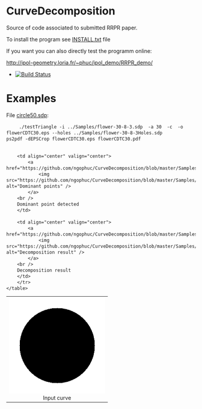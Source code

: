 # CurveDecomposition

Source of code associated to submitted RRPR paper.


To install the program see <a href="https://github.com/ngophuc/CurveDecomposition/blob/master/INSTALL.txt">INSTALL.txt</a> file


If you want you can also directly test the programm online:

http://ipol-geometry.loria.fr/~phuc/ipol_demo/RRPR_demo/


* [![Build Status](https://travis-ci.org/ngophuc/CurveDecomposition.svg?branch=master)](https://travis-ci.org/ngophuc/CurveDecomposition)

# Examples

<p>File <a href="https://github.com/ngophuc/CurveDecomposition/blob/master/Samples/circle50.sdp">circle50.sdp</a>: </p>&#x000A;&#x000A;
<pre class="code highlight js-syntax-highlight plaintext">
	<code>./testTriangle -i ../Samples/flower-30-8-3.sdp  -a 30  -c  -o flowerCDTC30.eps --holes ../Samples/flower-30-8-3Holes.sdp&#x000A;ps2pdf -dEPSCrop flowerCDTC30.eps flowerCDTC30.pdf&#x000A;</code>
</pre>&#x000A;&#x000A;
<p>
	<table cellpadding="5">
		<tr>
		<td align="center" valign="center">
			<a href="https://github.com/ngophuc/CurveDecomposition/blob/master/Samples/circle50.png">
				<img src="https://github.com/ngophuc/CurveDecomposition/blob/master/Samples/circle50.png" alt="Input curve" />
			</a>	
		<br />
		Input curve
		</td>

		<td align="center" valign="center">
			<a href="https://github.com/ngophuc/CurveDecomposition/blob/master/Samples/circle50.png">
				<img src="https://github.com/ngophuc/CurveDecomposition/blob/master/Samples/circle50.png" alt="Dominant points" />
			</a>
		<br />
		Dominant point detected 
		</td>

		<td align="center" valign="center">
			<a href="https://github.com/ngophuc/CurveDecomposition/blob/master/Samples/circle50.png">
				<img src="https://github.com/ngophuc/CurveDecomposition/blob/master/Samples/circle50.png" alt="Decomposition result" />
			</a>
		<br />
		Decomposition result
		</td>
		</tr>
	</table>
</p>